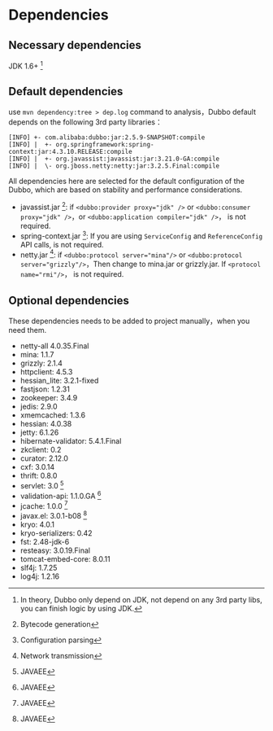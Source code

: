 # Dependencies

## Necessary dependencies
JDK 1.6+ [^1]

## Default dependencies
use `mvn dependency:tree > dep.log`  command to analysis，Dubbo default depends on the following 3rd party libraries：

```
[INFO] +- com.alibaba:dubbo:jar:2.5.9-SNAPSHOT:compile
[INFO] |  +- org.springframework:spring-context:jar:4.3.10.RELEASE:compile
[INFO] |  +- org.javassist:javassist:jar:3.21.0-GA:compile
[INFO] |  \- org.jboss.netty:netty:jar:3.2.5.Final:compile
```

All dependencies here are selected for the default configuration of the Dubbo, which are based on stability and performance considerations.
 
* javassist.jar [^3]: if `<dubbo:provider proxy="jdk" />` or `<dubbo:consumer proxy="jdk" />`，or `<dubbo:application compiler="jdk" />`， is not required.
* spring-context.jar [^4]: If you are using `ServiceConfig` and `ReferenceConfig` API calls, is not required.
* netty.jar [^5]: if `<dubbo:protocol server="mina"/>` or `<dubbo:protocol server="grizzly"/>`，Then change to mina.jar or grizzly.jar. If `<protocol name="rmi"/>`， is not required.    

## Optional dependencies
These dependencies  needs to be added to project manually，when you need them.

* netty-all 4.0.35.Final 
* mina: 1.1.7
* grizzly: 2.1.4
* httpclient: 4.5.3
* hessian_lite: 3.2.1-fixed
* fastjson: 1.2.31
* zookeeper: 3.4.9
* jedis: 2.9.0
* xmemcached: 1.3.6
* hessian: 4.0.38
* jetty: 6.1.26
* hibernate-validator: 5.4.1.Final
* zkclient: 0.2
* curator: 2.12.0
* cxf: 3.0.14
* thrift: 0.8.0
* servlet: 3.0 [^6]
* validation-api: 1.1.0.GA [^6]
* jcache: 1.0.0 [^6]
* javax.el: 3.0.1-b08 [^6]
* kryo: 4.0.1
* kryo-serializers: 0.42
* fst: 2.48-jdk-6
* resteasy: 3.0.19.Final
* tomcat-embed-core: 8.0.11
* slf4j: 1.7.25
* log4j: 1.2.16

[^1]: In theory, Dubbo only depend on JDK, not depend on any 3rd party libs, you can finish logic by using  JDK.
[^2]: Log output jar
[^3]: Bytecode generation
[^4]: Configuration parsing
[^5]: Network transmission
[^6]: JAVAEE
